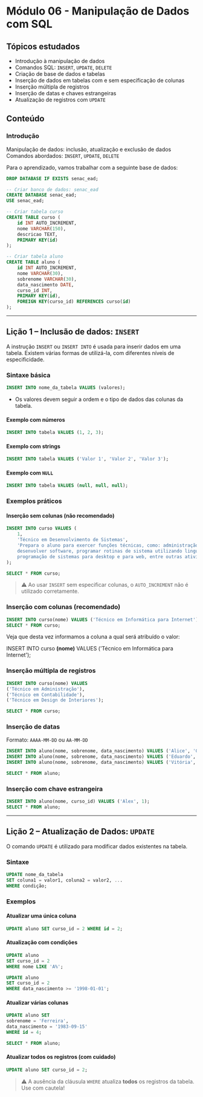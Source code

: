 # Módulo 06 - Manipulação de Dados com SQL

## Tópicos estudados

- Introdução à manipulação de dados
- Comandos SQL: `INSERT`, `UPDATE`, `DELETE`
- Criação de base de dados e tabelas
- Inserção de dados em tabelas com e sem especificação de colunas
- Inserção múltipla de registros
- Inserção de datas e chaves estrangeiras
- Atualização de registros com `UPDATE`

## Conteúdo

### Introdução

Manipulação de dados: inclusão, atualização e exclusão de dados  
Comandos abordados: `INSERT`, `UPDATE`, `DELETE` 

Para o aprendizado, vamos trabalhar com a seguinte base de dados:

```sql
DROP DATABASE IF EXISTS senac_ead;

-- Criar banco de dados: senac_ead
CREATE DATABASE senac_ead;
USE senac_ead;

-- Criar tabela curso
CREATE TABLE curso (
	id INT AUTO_INCREMENT,
	nome VARCHAR(150),
	descricao TEXT,
	PRIMARY KEY(id)
);

-- Criar tabela aluno
CREATE TABLE aluno (
	id INT AUTO_INCREMENT,
	nome VARCHAR(30),
	sobrenome VARCHAR(30),
	data_nascimento DATE,
	curso_id INT,
	PRIMARY KEY(id),
	FOREIGN KEY(curso_id) REFERENCES curso(id)
);
```

---

## Lição 1 – Inclusão de dados: `INSERT`

A instrução `INSERT` ou `INSERT INTO` é usada para inserir dados em uma tabela.
Existem várias formas de utilizá-la, com diferentes níveis de especificidade.

### Sintaxe básica

```sql
INSERT INTO nome_da_tabela VALUES (valores);
```

- Os valores devem seguir a ordem e o tipo de dados das colunas da tabela.

#### Exemplo com números

```sql
INSERT INTO tabela VALUES (1, 2, 3);
```

#### Exemplo com strings

```sql
INSERT INTO tabela VALUES ('Valor 1', 'Valor 2', 'Valor 3');
```

#### Exemplo com `NULL`

```sql
INSERT INTO tabela VALUES (null, null, null);
```

### Exemplos práticos

#### Inserção sem colunas (não recomendado)

```sql
INSERT INTO curso VALUES (
	1,
	'Técnico em Desenvolvimento de Sistemas',
	'Prepara o aluno para exercer funções técnicas, como: administração do sistema de banco de dados,
	desenvolver software, programar rotinas de sistema utilizando linguagens e técnicas de programação,
	programação de sistemas para desktop e para web, entre outras atividades.'
);

SELECT * FROM curso;
```

> ⚠️ Ao usar `INSERT` sem especificar colunas, o `AUTO_INCREMENT` não é utilizado corretamente.

### Inserção com colunas (recomendado)

```sql
INSERT INTO curso(nome) VALUES ('Técnico em Informática para Internet');
SELECT * FROM curso;
```

Veja que desta vez informamos a coluna a qual será atribuído o valor:

INSERT INTO curso **(nome)** VALUES ('Técnico em Informática para Internet');



### Inserção múltipla de registros

```sql
INSERT INTO curso(nome) VALUES
('Técnico em Administração'),
('Técnico em Contabilidade'),
('Técnico em Design de Interiores');

SELECT * FROM curso;
```

### Inserção de datas

Formato: `AAAA-MM-DD` ou `AA-MM-DD`

```sql
INSERT INTO aluno(nome, sobrenome, data_nascimento) VALUES ('Alice', 'Goçalves', '1998-10-18');
INSERT INTO aluno(nome, sobrenome, data_nascimento) VALUES ('Eduardo', 'Machado', '98-07-16');
INSERT INTO aluno(nome, sobrenome, data_nascimento) VALUES ('Vitória', 'Prestes', '1997-2-15');

SELECT * FROM aluno;
```

### Inserção com chave estrangeira

```sql
INSERT INTO aluno(nome, curso_id) VALUES ('Alex', 1);
SELECT * FROM aluno;
```

---

## Lição 2 – Atualização de Dados: `UPDATE`

O comando `UPDATE` é utilizado para modificar dados existentes na tabela.

### Sintaxe

```sql
UPDATE nome_da_tabela
SET coluna1 = valor1, coluna2 = valor2, ...
WHERE condição;
```

### Exemplos

#### Atualizar uma única coluna

```sql
UPDATE aluno SET curso_id = 2 WHERE id = 2;
```

#### Atualização com condições

```sql
UPDATE aluno
SET curso_id = 2
WHERE nome LIKE 'A%';

UPDATE aluno
SET curso_id = 2
WHERE data_nascimento >= '1998-01-01';
```

#### Atualizar várias colunas

```sql
UPDATE aluno SET
sobrenome = 'Ferreira',
data_nascimento = '1983-09-15'
WHERE id = 4;

SELECT * FROM aluno;
```

#### Atualizar todos os registros (com cuidado)

```sql
UPDATE aluno SET curso_id = 2;
```

> ⚠️ A ausência da cláusula `WHERE` atualiza **todos** os registros da tabela. Use com cautela!

